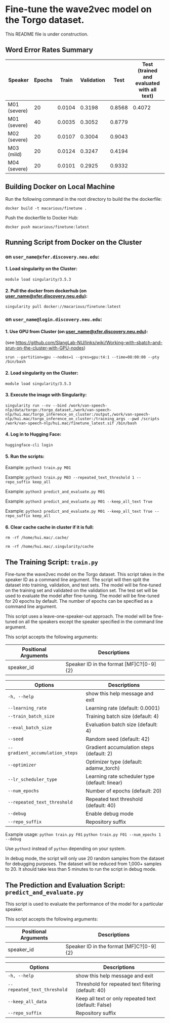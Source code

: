 # Fine-tune the wave2vec model on the Torgo dataset.
This README file is under construction.

## Word Error Rates Summary
| Speaker | Epochs | Train | Validation | Test | Test (trained and evaluated with all text) |
|---------|--------|-------|------------|------|-----------------|
| M01 (severe) | 20 | 0.0104 | 0.3198 | 0.8568 | 0.4072 |
| M01 (severe) | 40 | 0.0035 | 0.3052 | 0.8779 |  |
| M02 (severe) | 20 | 0.0107 | 0.3004 | 0.9043 |  |
| M03 (mild)   | 20 | 0.0124 | 0.3247 | 0.4194 |  |
| M04 (severe) | 20 | 0.0101 | 0.2925 | 0.9332 |  |

## Building Docker on Local Machine

Run the following command in the root directory to build the the dockerfile:

`docker build -t macarious/finetune .`

Push the dockerfile to Docker Hub:

`docker push macarious/finetune:latest`

## Running Script from Docker on the Cluster

### on `user_name@xfer.discovery.neu.edu`:

#### 1. Load singularity on the Cluster:

`module load singularity/3.5.3`

#### 2. Pull the docker from dockerhub (on user_name@xfer.discovery.neu.edu):

`singularity pull docker://macarious/finetune:latest`

### on `user_name@login.discovery.neu.edu`:

#### 1. Use GPU from Cluster (on user_name@xfer.discovery.neu.edu):

(see https://github.com/SlangLab-NU/links/wiki/Working-with-sbatch-and-srun-on-the-cluster-with-GPU-nodes)

`srun --partition=gpu --nodes=1 --gres=gpu:t4:1 --time=08:00:00 --pty /bin/bash`

#### 2. Load singularity on the Cluster:

`module load singularity/3.5.3`

#### 3. Execute the image with Singularity:

```
singularity run --nv --bind /work/van-speech-nlp/data/torgo:/torgo_dataset,/work/van-speech-nlp/hui.mac/torgo_inference_on_cluster:/output,/work/van-speech-nlp/hui.mac/torgo_inference_on_cluster:/training_args --pwd /scripts /work/van-speech-nlp/hui.mac/finetune_latest.sif /bin/bash
```

#### 4. Log in to Hugging Face:

`huggingface-cli login`

#### 5. Run the scripts:

Example: `python3 train.py M01`

Example: `python3 train.py M03 --repeated_text_threshold 1 --repo_suffix keep_all`

Example: `python3 predict_and_evaluate.py M01`

Example: `python3 predict_and_evaluate.py M01 --keep_all_text True`

Example: `python3 predict_and_evaluate.py M01 --keep_all_text True --repo_suffix keep_all`


#### 6. Clear cache cache in cluster if it is full:

`rm -rf /home/hui.mac/.cache/`

`rm -rf /home/hui.mac/.singularity/cache`

## The Training Script: `train.py`
Fine-tune the wave2vec model on the Torgo dataset. This script takes in the
speaker ID as a command line argument. The script will then split the dataset
into training, validation, and test sets. The model will be fine-tuned on the
training set and validated on the validation set. The test set will be used to
evaluate the model after fine-tuning. The model will be fine-tuned for 20 epochs
by default. The number of epochs can be specified as a command line argument.

This script uses a leave-one-speaker-out approach. The model will be fine-tuned
on all the speakers except the speaker specified in the command line argument.

This script accepts the following arguments:

| Positional Arguments | Descriptions |
|----------------------|--------------|
| speaker_id | Speaker ID in the format [MF]C?[0-9]{2} |

| Options | Descriptions |
|---------|--------------|
| `-h, --help` | show this help message and exit |
| `--learning_rate` | Learning rate (default: 0.0001) |
| `--train_batch_size` | Training batch size (default: 4) |
| `--eval_batch_size` | Evaluation batch size (default: 4) |
| `--seed` | Random seed (default: 42) |
| `--gradient_accumulation_steps` | Gradient accumulation steps (default: 2) |
| `--optimizer` | Optimizer type (default: adamw_torch) |
| `--lr_scheduler_type` | Learning rate scheduler type (default: linear) |
| `--num_epochs` | Number of epochs (default: 20) |
| `--repeated_text_threshold` | Repeated text threshold (default: 40) |
| `--debug` | Enable debug mode |
| `--repo_suffix` | Repository suffix |


Example usage:
`python train.py F01`
`python train.py F01 --num_epochs 1 --debug`

Use `python3` instead of `python` depending on your system.

In debug mode, the script will only use 20 random samples from the dataset for
debugging purposes. The dataset will be reduced from 1,000+ samples to 20. It
should take less than 5 minutes to run the script in debug mode.

## The Prediction and Evaluation Script: `predict_and_evaluate.py`
This script is used to evaluate the performance of the model for a particular speaker.

This script accepts the following arguments:

| Positional Arguments | Descriptions |
|----------------------|--------------|
| speaker_id | Speaker ID in the format [MF]C?[0-9]{2} |

| Options | Descriptions |
|---------|--------------|
| `-h, --help` | show this help message and exit |
| `--repeated_text_threshold` | Threshold for repeated text filtering (default: 40) |
| `--keep_all_data` | Keep all text or only repeated text (default: False) |
| `--repo_suffix` | Repository suffix |